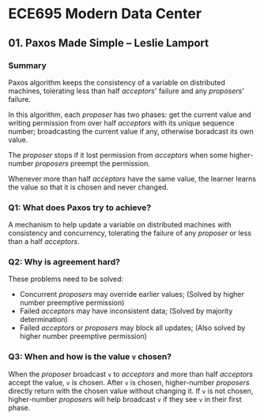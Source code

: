 # ECE695 Modern Data Center

## 01. Paxos Made Simple – Leslie Lamport

### Summary
Paxos algorithm keeps the consistency of a variable on distributed machines, tolerating less than half *acceptors*' failure and any *proposers*' failure. 

In this algorithm, each *proposer* has two phases: get the current value and writing permission from over half *acceptors* with its unique sequence number; broadcasting the current value if any, otherwise boradcast its own value. 

The *proposer* stops if it lost permission from *acceptors* when some higher-number *proposers* preempt the permission. 

Whenever more than half *acceptors* have the same value, the learner learns the value so that it is chosen and never changed.


### Q1: What does Paxos try to achieve?
A mechanism to help update a variable on distributed machines with consistency and concurrency, tolerating the failure of any *proposer* or less than a half *acceptors*.  


### Q2: Why is agreement hard?
These problems need to be solved:
 * Concurrent *proposers* may override earlier values; (Solved by higher number preemptive permission)
 * Failed *acceptors* may have inconsistent data; (Solved by majority determination)
 * Failed *acceptors* or *proposers* may block all updates; (Also solved by higher number preemptive permission)


### Q3: When and how is the value `v` chosen?
When the *proposer* broadcast `v` to *acceptors* and more than half *acceptors* accept the value, `v` is chosen. 
After `v` is chosen, higher-number *proposers* directly return with the chosen value without changing it.
If `v` is not chosen, higher-number *proposers* will help broadcast `v` if they see `v` in their first phase.